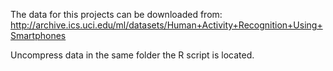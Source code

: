 The data for this projects can be downloaded from:
http://archive.ics.uci.edu/ml/datasets/Human+Activity+Recognition+Using+Smartphones

Uncompress data in the same folder the R script is located.
